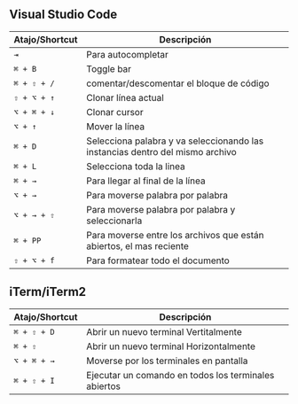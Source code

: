 ## Visual Studio Code

|Atajo/Shortcut| Descripción|
|-----|-------------------|
|`⇥`| Para autocompletar|
|`⌘ + B`| Toggle bar |
|`⌘ + ⇧ + /`| comentar/descomentar el bloque de código |
|`⇧ + ⌥ + ↑`| Clonar línea actual |
|`⌥ + ⌘ + ↓`| Clonar cursor |
|`⌥ + ↑`| Mover la línea |
|`⌘ + D`| Selecciona palabra y va seleccionando las instancias dentro del mismo archivo |
|`⌘ + L`| Selecciona toda la linea |
|`⌘ + →`| Para llegar al final de la línea |
|`⌥ + →`| Para moverse palabra por palabra |
|`⌥ + → + ⇧`| Para moverse palabra por palabra y seleccionarla |
|`⌘ + PP`| Para moverse entre los archivos que están abiertos, el mas reciente |   
|`⇧ + ⌥ + f`| Para formatear todo el documento |   

## iTerm/iTerm2

|Atajo/Shortcut| Descripción|
|-----|-------------------|
|`⌘ + ⇧ + D`|Abrir un nuevo terminal Vertitalmente|
|`⌘ + ⇧`| Abrir un nuevo terminal Horizontalmente|
|`⌥ + ⌘ + →`| Moverse por los terminales en pantalla|
|`⌘ + ⇧ + I`| Ejecutar un comando en todos los terminales abiertos|
